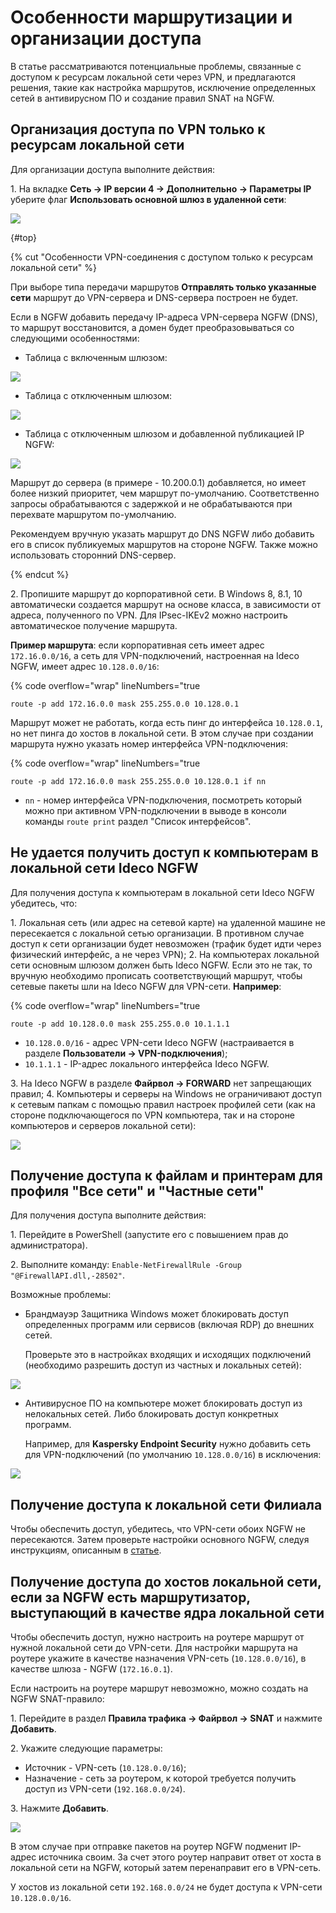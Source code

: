 # Особенности маршрутизации и организации доступа

В статье рассматриваются потенциальные проблемы, связанные с доступом к ресурсам локальной сети через VPN, и предлагаются решения, такие как настройка маршрутов, исключение определенных сетей в антивирусном ПО и создание правил SNAT на NGFW.

## Организация доступа по VPN только к ресурсам локальной сети

Для организации доступа выполните действия:

1\. На вкладке **Сеть -> IP версии 4 -> Дополнительно -> Параметры IP** уберите флаг **Использовать основной шлюз в удаленной сети**:

![](../../../../../_images/features3.png)

{#top}

{% cut "Особенности VPN-соединения с доступом только к ресурсам локальной сети" %}

При выборе типа передачи маршрутов **Отправлять только указанные сети** маршрут до VPN-сервера и DNS-сервера построен не будет.

Если в NGFW добавить передачу IP-адреса VPN-сервера NGFW (DNS), то маршрут восстановится, а домен будет преобразовываться со следующими особенностями:

* Таблица с включенным шлюзом:

![](../../../../../_images/features4.png)

* Таблица с отключенным шлюзом:

![](../../../../../_images/features5.png)

* Таблица с отключенным шлюзом и добавленной публикацией IP NGFW:

![](../../../../../_images/features6.png)

Маршрут до сервера (в примере - 10.200.0.1) добавляется, но имеет более низкий приоритет, чем маршрут по-умолчанию. Соответственно запросы обрабатываются с задержкой и не обрабатываются при перехвате маршрутом по-умолчанию.

Рекомендуем вручную указать маршрут до DNS NGFW либо добавить его в список публикуемых маршрутов на стороне NGFW. Также можно использовать сторонний DNS-сервер.

{% endcut %}

2\. Пропишите маршрут до корпоративной сети. В Windows 8, 8.1, 10 автоматически создается маршрут на основе класса, в зависимости от адреса, полученного по VPN. Для IPsec-IKEv2 можно настроить автоматическое получение маршрута.

**Пример маршрута**: если корпоративная сеть имеет адрес `172.16.0.0/16`, а сеть для VPN-подключений, настроенная на Ideco NGFW, имеет адрес `10.128.0.0/16`:

{% code overflow="wrap" lineNumbers="true

```
route -p add 172.16.0.0 mask 255.255.0.0 10.128.0.1
```

Маршрут может не работать, когда есть пинг до интерфейса `10.128.0.1`, но нет пинга до хостов в локальной сети. В этом случае при создании маршрута нужно указать номер интерфейса VPN-подключения:

{% code overflow="wrap" lineNumbers="true

```
route -p add 172.16.0.0 mask 255.255.0.0 10.128.0.1 if nn
```

* `nn` - номер интерфейса VPN-подключения, посмотреть который можно при активном VPN-подключении в выводе в консоли команды `route print` раздел "Список интерфейсов".

## Не удается получить доступ к компьютерам в локальной сети Ideco NGFW

Для получения доступа к компьютерам в локальной сети Ideco NGFW убедитесь, что:

1\. Локальная сеть (или адрес на сетевой карте) на удаленной машине не пересекается с локальной сетью организации. В противном случае доступ к сети организации будет невозможен (трафик будет идти через физический интерфейс, а не через VPN);
2\. На компьютерах локальной сети основным шлюзом должен быть Ideco NGFW. Если это не так, то вручную необходимо прописать соответствующий маршрут, чтобы сетевые пакеты шли на Ideco NGFW для VPN-сети. **Например**:

{% code overflow="wrap" lineNumbers="true

```
route -p add 10.128.0.0 mask 255.255.0.0 10.1.1.1
```

* `10.128.0.0/16` - адрес VPN-сети Ideco NGFW (настраивается в разделе **Пользователи -> VPN-подключения**);
* `10.1.1.1` - IP-адрес локального интерфейса Ideco NGFW.

3\. На Ideco NGFW в разделе **Файрвол -> FORWARD** нет запрещающих правил;
4\. Компьютеры и серверы на Windows не ограничивают доступ к сетевым папкам с помощью правил настроек профилей сети (как на стороне подключающегося по VPN компьютера, так и на стороне компьютеров и серверов локальной сети):

![](../../../../../_images/features.png)

## Получение доступа к файлам и принтерам для профиля "Все сети" и "Частные сети"

Для получения доступа выполните действия:

1\. Перейдите в PowerShell (запустите его с повышением прав до администратора).

2\. Выполните команду: `Enable-NetFirewallRule -Group "@FirewallAPI.dll,-28502"`.

Возможные проблемы:

* Брандмауэр Защитника Windows может блокировать доступ определенных программ или сервисов (включая RDP) до внешних сетей.

    Проверьте это в настройках входящих и исходящих подключений (необходимо разрешить доступ из частных и локальных сетей):

![](../../../../../_images/features1.png)

* Антивирусное ПО на компьютере может блокировать доступ из нелокальных сетей. Либо блокировать доступ конкретных программ.

    Например, для **Kaspersky Endpoint Security** нужно добавить сеть для VPN-подключений (по умолчанию `10.128.0.0/16`) в исключения:

![](../../../../../_images/features2.png)

## Получение доступа к локальной сети Филиала

Чтобы обеспечить доступ, убедитесь, что VPN-сети обоих NGFW не пересекаются. Затем проверьте настройки основного NGFW, следуя инструкциям, описанным в [статье](../../../../../ngfw/settings/services/ipsec/site-to-site/ipsec-utm-to-utm-tunnel.md).

## Получение доступа до хостов локальной сети, если за NGFW есть маршрутизатор, выступающий в качестве ядра локальной сети

Чтобы обеспечить доступ, нужно настроить на роутере маршрут от нужной локальной сети до VPN-сети. Для настройки маршрута на роутере укажите в качестве назначения VPN-сеть (`10.128.0.0/16`), в качестве шлюза - NGFW (`172.16.0.1`).

Если настроить на роутере маршрут невозможно, можно создать на NGFW SNAT-правило:

1\. Перейдите в раздел **Правила трафика -> Файрвол -> SNAT** и нажмите **Добавить**.

2\. Укажите следующие параметры:

* Источник - VPN-сеть (`10.128.0.0/16`);
* Назначение - сеть за роутером, к которой требуется получить доступ из VPN-сети (`192.168.0.0/24`).

3\. Нажмите **Добавить**.

![](../../../../../_images/firewall13.png)

В этом случае при отправке пакетов на роутер NGFW подменит IP-адрес источника своим. За счет этого роутер направит ответ от хоста в локальной сети на NGFW, который затем перенаправит его в VPN-сеть.

У хостов из локальной сети `192.168.0.0/24` не будет доступа к VPN-сети `10.128.0.0/16`.
